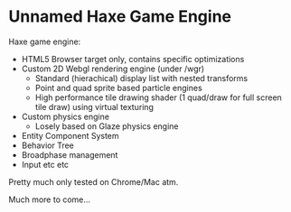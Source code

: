 Unnamed Haxe Game Engine
========================

Haxe game engine:

- HTML5 Browser target only, contains specific optimizations
- Custom 2D Webgl rendering engine (under /wgr)
  - Standard (hierachical) display list with nested transforms
  - Point and quad sprite based particle engines
  - High performance tile drawing shader (1 quad/draw for full screen tile draw) using virtual texturing
- Custom physics engine
  - Losely based on Glaze physics engine
- Entity Component System
- Behavior Tree
- Broadphase management
- Input etc etc

Pretty much only tested on Chrome/Mac atm.  

Much more to come...